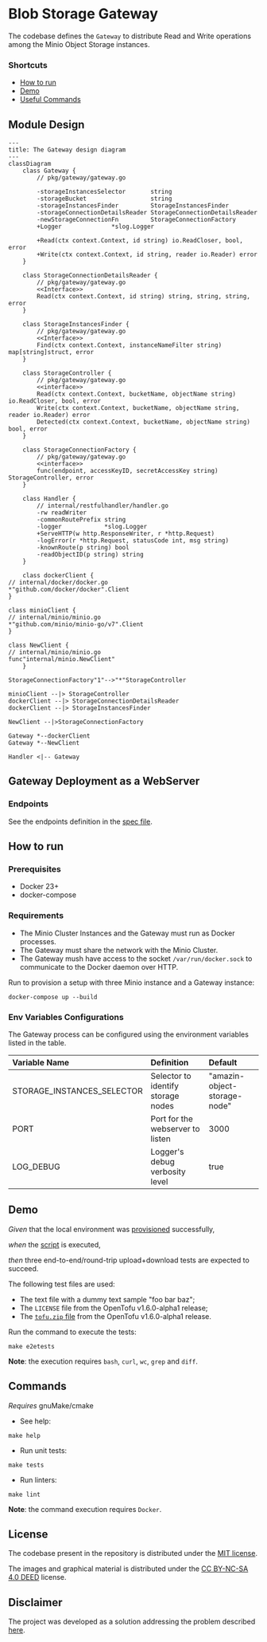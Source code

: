 # Blob Storage Gateway

The codebase defines the `Gateway` to distribute Read and Write operations among the Minio Object Storage instances.

### Shortcuts 

* [How to run](#how-to-run)
* [Demo](#demo)
* [Useful Commands](#commands)

## Module Design

```mermaid
---
title: The Gateway design diagram
---
classDiagram
    class Gateway {
        // pkg/gateway/gateway.go

        -storageInstancesSelector       string
        -storageBucket                  string
        -storageInstancesFinder         StorageInstancesFinder
        -storageConnectionDetailsReader StorageConnectionDetailsReader
        -newStorageConnectionFn         StorageConnectionFactory
        +Logger              *slog.Logger

        +Read(ctx context.Context, id string) io.ReadCloser, bool, error
        +Write(ctx context.Context, id string, reader io.Reader) error
    }

    class StorageConnectionDetailsReader {
        // pkg/gateway/gateway.go
        <<Interface>>
        Read(ctx context.Context, id string) string, string, string, error
    }

    class StorageInstancesFinder {
        // pkg/gateway/gateway.go
        <<Interface>>
        Find(ctx context.Context, instanceNameFilter string) map[string]struct, error
    }

    class StorageController {
        // pkg/gateway/gateway.go
        <<interface>>
        Read(ctx context.Context, bucketName, objectName string) io.ReadCloser, bool, error
        Write(ctx context.Context, bucketName, objectName string, reader io.Reader) error
        Detected(ctx context.Context, bucketName, objectName string) bool, error
    }

    class StorageConnectionFactory {
        // pkg/gateway/gateway.go
        <<interface>>
        func(endpoint, accessKeyID, secretAccessKey string) StorageController, error
    }

    class Handler {
        // internal/restfulhandler/handler.go
        -rw readWriter
        -commonRoutePrefix string
        -logger            *slog.Logger
        +ServeHTTP(w http.ResponseWriter, r *http.Request)
        -logError(r *http.Request, statusCode int, msg string)
        -knownRoute(p string) bool
        -readObjectID(p string) string
    }

    class dockerClient {
// internal/docker/docker.go
*"github.com/docker/docker".Client
}

class minioClient {
// internal/minio/minio.go
*"github.com/minio/minio-go/v7".Client
}

class NewClient {
// internal/minio/minio.go
func"internal/minio.NewClient"
    }

StorageConnectionFactory"1"-->"*"StorageController

minioClient --|> StorageController
dockerClient --|> StorageConnectionDetailsReader
dockerClient --|> StorageInstancesFinder

NewClient --|>StorageConnectionFactory

Gateway *--dockerClient
Gateway *--NewClient

Handler <|-- Gateway
```

## Gateway Deployment as a WebServer

### Endpoints

See the endpoints definition in the [spec file](internal/restfulhandler/apispec.yaml).

## How to run

### Prerequisites

- Docker 23+
- docker-compose

### Requirements

- The Minio Cluster Instances and the Gateway must run as Docker processes.
- The Gateway must share the network with the Minio Cluster.
- The Gateway mush have access to the socket `/var/run/docker.sock` to communicate to the Docker daemon over HTTP.

Run to provision a setup with three Minio instance and a Gateway instance:

```
docker-compose up --build
```

### Env Variables Configurations

The Gateway process can be configured using the environment variables listed in the table.

| Variable Name              | Definition                         | Default                      |
|:---------------------------|:-----------------------------------|:-----------------------------|
| STORAGE_INSTANCES_SELECTOR | Selector to identify storage nodes | "amazin-object-storage-node" |
| PORT                       | Port for the webserver to listen   | 3000                         |
| LOG_DEBUG                  | Logger's debug verbosity level     | true                         |

## Demo

_Given_ that the local environment was [provisioned](#how-to-run) successfully,

_when_ the [script](e2e-test/e2e-tests.sh) is executed,

_then_ three end-to-end/round-trip upload+download tests are expected to succeed.

The following test files are used:
- The text file with a dummy text sample "foo bar baz";
- The `LICENSE` file from the OpenTofu v1.6.0-alpha1 release;
- The [`tofu.zip` file](https://github.com/opentofu/opentofu/releases/download/v1.6.0-alpha1/tofu_1.6.0-alpha1_darwin_arm64.zip) from the OpenTofu v1.6.0-alpha1 release.

Run the command to execute the tests:

```commandline
make e2etests
```

**Note**: the execution requires `bash`, `curl`, `wc`, `grep` and `diff`.  

## Commands

_Requires_ gnuMake/cmake

- See help:

```commandline
make help
```

- Run unit tests:

```commandline
make tests
```

- Run linters:

```commandline
make lint
```

**Note**: the command execution requires `Docker`.

## License

The codebase present in the repository is distributed under the [MIT license](LICENSE).

The images and graphical material is distributed under
the [CC BY-NC-SA 4.0 DEED](https://creativecommons.org/licenses/by-nc-sa/4.0/) license.

## Disclaimer

The project was developed as a solution addressing the problem
described [here](https://github.com/spacelift-io/homework-object-storage).
